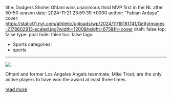 title: Dodgers Shohei Ohtani wins unanimous third MVP first in the NL after 50-50 season
date: 2024-11-21 23:59:39 +0000
author: "Fabian Ardaya"
cover: https://static01.nyt.com/athletic/uploads/wp/2024/11/18181741/GettyImages-2178802913-scaled.jpg?width=1200&height=675&fit=cover
draft: false
top: false
type: post
hide: false
toc: false
tags:
  - Sports
categories:
  - sports
---

![](https://static01.nyt.com/athletic/uploads/wp/2024/11/18181741/GettyImages-2178802913-scaled.jpg?width=1200&height=675&fit=cover)

Ohtani and former Los Angeles Angels teammate, Mike Trout, are the only active players to have won the award at least three times.

[read more](https://www.nytimes.com/athletic/5930024/2024/11/21/dodgers-shohei-ohtani-unanimous-mvp/)
